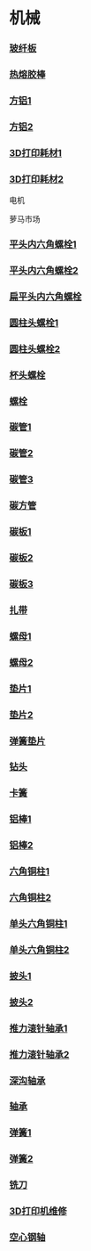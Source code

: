 # 机械

### [玻纤板](https://item.taobao.com/item.htm?_u=1q4rd0k5829&id=712342823373&spm=a1z09.2.0.0.31902e8dnXOgTl&skuId=5158180526779)

### [热熔胶棒](https://item.taobao.com/item.htm?_u=1q4rd0k3e82&id=563253483806&spm=a1z09.2.0.0.31902e8dnXOgTl&skuId=3716669819902)

### [方铝1](https://item.taobao.com/item.htm?spm=a1z09.2.0.0.20dc2e8d7oplOy&id=565471024550&_u=iq4rd0k8e8b)

### [方铝2](https://item.taobao.com/item.htm?spm=a1z09.2.0.0.20dc2e8d7oplOy&id=547443514822&_u=iq4rd0k8a17)

### [3D打印耗材1](https://detail.tmall.com/item.htm?_u=iq4rd0ka65c&id=522553690440&spm=a1z09.2.0.0.75532e8dGAoeVU)

### [3D打印耗材2](https://detail.tmall.com/item.htm?_u=1q4rd0k75f7&id=695366791762&spm=a1z09.2.0.0.31902e8dnXOgTl&skuId=5102912570640)

电机

萝马市场

### [平头内六角螺栓1](https://detail.tmall.com/item.htm?id=689012557404&spm=a1z09.2.0.0.31902e8dnXOgTl&_u=1q4rd0ka20a)

### [平头内六角螺栓2](https://detail.tmall.com/item.htm?_u=jq4rd0k24d1&id=638268009719&spm=a1z09.2.0.0.66de2e8dPC3swy)

### [扁平头内六角螺栓](https://detail.tmall.com/item.htm?_u=1q4rd0ka891&id=672007657800&spm=a1z09.2.0.0.31902e8dnXOgTl)

### [圆柱头螺栓1](https://item.taobao.com/item.htm?_u=1q4rd0k75da&id=772266444308&spm=a1z09.2.0.0.31902e8dnXOgTl&skuId=5286823160696)

### [圆柱头螺栓2](https://item.taobao.com/item.htm?_u=1q4rd0k75da&id=772266444308&skuId=5286823160696&spm=a1z09.2.0.0.31902e8dnXOgTl)

### [杯头螺栓](https://detail.tmall.com/item.htm?id=635755541429&spm=a1z09.2.0.0.a9602e8dt6DffU&_u=jq4rd0kdff1)

### [螺栓](https://detail.tmall.com/item.htm?_u=1q4rd0ke89c&id=601075915248&spm=a1z09.2.0.0.31902e8dnXOgTl)

### [碳管1](https://item.taobao.com/item.htm?_u=1q4rd0k75f5&id=682335245423&spm=a1z09.2.0.0.31902e8dnXOgTl)

### [碳管2](https://item.taobao.com/item.htm?_u=1q4rd0k85b5&id=612167323783&spm=a1z09.2.0.0.31902e8dnXOgTl)

### [碳管3](https://item.taobao.com/item.htm?_u=1q4rd0k83cd&id=559666824767&spm=a1z09.2.0.0.31902e8dnXOgTl)

### [碳方管](https://item.taobao.com/item.htm?_u=1q4rd0k3d14&id=569085573332&spm=a1z09.2.0.0.31902e8dnXOgTl&sku_properties=31309:219211168)

### [碳板1](https://item.taobao.com/item.htm?_u=1q4rd0kab10&id=40168010926&spm=a1z09.2.0.0.31902e8dnXOgTl)

### [碳板2](https://item.taobao.com/item.htm?spm=a1z09.2.0.0.66de2e8dPC3swy&id=566949387689&_u=jq4rd0k1c04)

### [碳板3](https://item.taobao.com/item.htm?_u=1q4rd0k70c7&id=571187541266&spm=a1z09.2.0.0.31902e8dnXOgTl)

### [扎带](https://detail.tmall.com/item.htm?_u=jq4rd0k4320&id=671825706731&spm=a1z09.2.0.0.66de2e8dPC3swy)

### [螺母1](https://item.taobao.com/item.htm?spm=a1z09.2.0.0.66de2e8dPC3swy&id=40303848621&_u=jq4rd0ke665)

### [螺母2](https://detail.tmall.com/item.htm?_u=1q4rd0kb13e&id=40003646337&spm=a1z09.2.0.0.31902e8dnXOgTl)

### [垫片1](https://detail.tmall.com/item.htm?id=16441505147&spm=a1z09.2.0.0.31902e8dnXOgTl&_u=1q4rd0kaf8a)

### [垫片2](https://detail.tmall.com/item.htm?id=735152583769&spm=a1z09.2.0.0.31902e8dnXOgTl&_u=1q4rd0k262f)

### [弹簧垫片](https://detail.tmall.com/item.htm?_u=1q4rd0kf184&id=621359268357&spm=a1z09.2.0.0.31902e8dnXOgTl)

### [钻头](https://detail.tmall.com/item.htm?_u=1q4rd0k0c7a&id=716955489365&spm=a1z09.2.0.0.31902e8dnXOgTl)

### [卡簧](https://detail.tmall.com/item.htm?_u=1q4rd0kb92f&id=588630260756&spm=a1z09.2.0.0.31902e8dnXOgTl)

### [铝棒1](https://item.taobao.com/item.htm?_u=1q4rd0k076d&id=682045002885&spm=a1z09.2.0.0.31902e8dnXOgTl)

### [铝棒2](https://detail.tmall.com/item.htm?_u=1q4rd0kdb19&id=672327899629&spm=a1z09.2.0.0.31902e8dnXOgTl)

### [六角铜柱1](https://detail.tmall.com/item.htm?id=742440344984&spm=a1z09.2.0.0.31902e8dnXOgTl&_u=1q4rd0k4e7e)

### [六角铜柱2](https://detail.tmall.com/item.htm?_u=1q4rd0k5f31&id=625792164399&spm=a1z09.2.0.0.31902e8dnXOgTl)

### [单头六角铜柱1](https://detail.tmall.com/item.htm?id=625925649264&spm=a1z09.2.0.0.31902e8dnXOgTl&_u=1q4rd0k7521)

### [单头六角铜柱2](https://detail.tmall.com/item.htm?id=601878143598&spm=a1z09.2.0.0.31902e8dnXOgTl&_u=1q4rd0ka938)

### [披头1](https://detail.tmall.com/item.htm?_u=1q4rd0k8670&id=684018025498&spm=a1z09.2.0.0.31902e8dnXOgTl)

### [披头2](https://detail.tmall.com/item.htm?_u=1q4rd0kc038&id=577814667871&spm=a1z09.2.0.0.31902e8dnXOgTl)

### [推力滚针轴承1](https://detail.tmall.com/item.htm?_u=1q4rd0k8fe4&id=642689095403&spm=a1z09.2.0.0.31902e8dnXOgTl)

### [推力滚针轴承2](https://item.taobao.com/item.htm?_u=1q4rd0k911d&id=723102219925&spm=a1z09.2.0.0.31902e8dnXOgTl)

### [深沟轴承](https://detail.tmall.com/item.htm?_u=1q4rd0kf1a7&id=734307375041&spm=a1z09.2.0.0.31902e8dnXOgTl&sku_properties=122276018:20213)

### [轴承](https://rhuan.taobao.com/shop/view_shop.htm?spm=a1z09.2.0.0.31902e8dnXOgTl&user_number_id=2883379962)

### [弹簧1](https://item.taobao.com/item.htm?_u=1q4rd0k1c12&id=581550748365&spm=a1z09.2.0.0.31902e8dnXOgTl)

### [弹簧2](https://detail.tmall.com/item.htm?_u=1q4rd0kc352&id=585259720029&spm=a1z09.2.0.0.31902e8dnXOgTl)

### [铣刀](https://detail.tmall.com/item.htm?_u=1q4rd0k0f5e&id=568830615600&spm=a1z09.2.0.0.31902e8dnXOgTl)

### [3D打印机维修](https://detail.tmall.com/item.htm?abbucket=10&id=715114453352&rn=bf71296d2534aebd57d1c3eda4ab2a2a&skuId=5175224223681&spm=a1z10.5-b-s.w4011-22561572147.26.4a125b57k5ReQj)

### [空心钢轴](https://item.taobao.com/item.htm?app=chrome&bxsign=scdZXNHcO5su9lkQRmqSwYV9f1zfPBwaxDobJUKpRdXkfUYTkyDxI6DZj9metRBmDeTcUDdjdfWqWlMdJbWrDnhay3m89B5fdXZqm-WcIlYhXde3rBlESq3NabfuDk2iIEtx3kAUX2NMVVV1Wvv4v7Pig&cpp=1&id=768343902206&price=4-48.3&shareUniqueId=26688363731&share_crt_v=1&shareurl=true&short_name=h.gdb23B4JCTQIhxm&sourceType=item,item&sp_tk=d2V4YVd1QW1sa0k=&spm=a2159r.13376460.0.0&suid=2198a6d9-47f1-420d-ba19-f529996440d1&tbSocialPopKey=shareItem&tk=wexaWuAmlkI&un=7ac685b4e9cb0303e6f2dc72bc2058d6&un_site=0&ut_sk=1.Y6uowLcb/VsDAEDsJzHGcSx/_21646297_1715858710562.Copy.1&skuId=5440854826532)

 

 